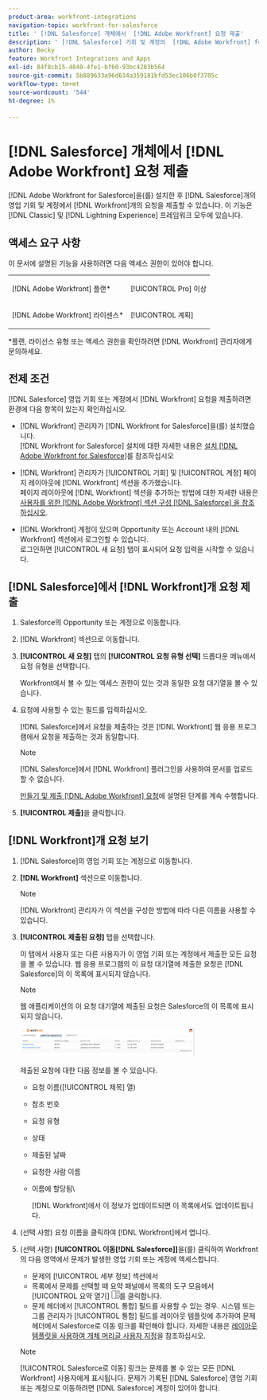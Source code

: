 ```yaml
---
product-area: workfront-integrations
navigation-topic: workfront-for-salesforce
title: ' [!DNL Salesforce] 개체에서  [!DNL Adobe Workfront] 요청 제출'
description: ' [!DNL Salesforce] 기회 및 계정의  [!DNL Adobe Workfront] for [!DNL Salesforce], you can submit [!DNL Workfront] 요청을 설치한 후. 이 기능은 Classic 및 Lightning Experience 프레임워크 모두에 있습니다.'
author: Becky
feature: Workfront Integrations and Apps
exl-id: 84f8cb15-4840-4fe1-bf60-93bc4283b564
source-git-commit: 5b889633a96d634a359181bfd53ec106b0f3705c
workflow-type: tm+mt
source-wordcount: '544'
ht-degree: 1%

---
```


# [!DNL Salesforce] 개체에서 [!DNL Adobe Workfront] 요청 제출

[!DNL Adobe Workfront for Salesforce]을(를) 설치한 후 [!DNL Salesforce]개의 영업 기회 및 계정에서 [!DNL Workfront]개의 요청을 제출할 수 있습니다. 이 기능은 [!DNL Classic] 및 [!DNL Lightning Experience] 프레임워크 모두에 있습니다.

## 액세스 요구 사항

이 문서에 설명된 기능을 사용하려면 다음 액세스 권한이 있어야 합니다.

<table style="table-layout:auto"> 
 <col> 
 <col> 
 <tbody> 
  <tr> 
   <td role="rowheader"><p>[!DNL Adobe Workfront] 플랜*</p></td> 
   <td> <p>[!UICONTROL Pro] 이상</p> </td> 
  </tr> 
  <tr> 
   <td role="rowheader"><p>[!DNL Adobe Workfront] 라이센스*</p></td> 
   <td> <p>[!UICONTROL 계획]</p> </td> 
  </tr> 
 </tbody> 
</table>

&#42;플랜, 라이선스 유형 또는 액세스 권한을 확인하려면 [!DNL Workfront] 관리자에게 문의하세요.

## 전제 조건

[!DNL Salesforce] 영업 기회 또는 계정에서 [!DNL Workfront] 요청을 제출하려면 환경에 다음 항목이 있는지 확인하십시오.

* [!DNL Workfront] 관리자가 [!DNL Workfront for Salesforce]을(를) 설치했습니다.\
   [!DNL Workfront for Salesforce] 설치에 대한 자세한 내용은 [설치 [!DNL Adobe Workfront for Salesforce]](../../workfront-integrations-and-apps/using-workfront-with-salesforce/install-workfront-for-salesforce.md)를 참조하십시오

* [!DNL Workfront] 관리자가 [!UICONTROL 기회] 및 [!UICONTROL 계정] 페이지 레이아웃에 [!DNL Workfront] 섹션을 추가했습니다.\
   페이지 레이아웃에 [!DNL Workfront] 섹션을 추가하는 방법에 대한 자세한 내용은 [사용자를 위한  [!DNL Adobe Workfront] 섹션 구성 [!DNL Salesforce] 을 참조하십시오](../../workfront-integrations-and-apps/using-workfront-with-salesforce/configure-wf-section-for-salesforce-users.md).

* [!DNL Workfront] 계정이 있으며 Opportunity 또는 Account 내의 [!DNL Workfront] 섹션에서 로그인할 수 있습니다.\
   로그인하면 [!UICONTROL 새 요청] 탭이 표시되어 요청 입력을 시작할 수 있습니다.

## [!DNL Salesforce]에서 [!DNL Workfront]개 요청 제출

1. Salesforce의 Opportunity 또는 계정으로 이동합니다.
1. [!DNL Workfront] 섹션으로 이동합니다.
1. **[!UICONTROL 새 요청]** 탭의 **[!UICONTROL 요청 유형 선택]** 드롭다운 메뉴에서 요청 유형을 선택합니다.

   Workfront에서 볼 수 있는 액세스 권한이 있는 것과 동일한 요청 대기열을 볼 수 있습니다.

1. 요청에 사용할 수 있는 필드를 입력하십시오.

   [!DNL Salesforce]에서 요청을 제출하는 것은 [!DNL Workfront] 웹 응용 프로그램에서 요청을 제출하는 것과 동일합니다.

   >[!NOTE]
   >
   >[!DNL Salesforce]에서 [!DNL Workfront] 플러그인을 사용하여 문서를 업로드할 수 없습니다.

   [만들기 및 제출 [!DNL Adobe Workfront] 요청](../../manage-work/requests/create-requests/create-submit-requests.md)에 설명된 단계를 계속 수행합니다.

1. **[!UICONTROL 제출]**&#x200B;을 클릭합니다.

## [!DNL Workfront]개 요청 보기

1. [!DNL Salesforce]의 영업 기회 또는 계정으로 이동합니다.
1. **[!DNL Workfront]** 섹션으로 이동합니다.

   >[!NOTE]
   >
   >[!DNL Workfront] 관리자가 이 섹션을 구성한 방법에 따라 다른 이름을 사용할 수 있습니다.

1. **[!UICONTROL 제출된 요청]** 탭을 선택합니다.

   이 탭에서 사용자 또는 다른 사용자가 이 영업 기회 또는 계정에서 제출한 모든 요청을 볼 수 있습니다. 웹 응용 프로그램의 이 요청 대기열에 제출한 요청은 [!DNL Salesforce]의 이 목록에 표시되지 않습니다.

   >[!NOTE]
   >
   >웹 애플리케이션의 이 요청 대기열에 제출된 요청은 Salesforce의 이 목록에 표시되지 않습니다.

   ![salesforce_submitted_requests.png](assets/salesforce-submitted-requests-350x58.png)

   제출된 요청에 대한 다음 정보를 볼 수 있습니다.

   * 요청 이름([!UICONTROL 제목] 열)
   * 참조 번호
   * 요청 유형
   * 상태
   * 제출된 날짜
   * 요청한 사람 이름
   * 이름에 할당됨\

     [!DNL Workfront]에서 이 정보가 업데이트되면 이 목록에서도 업데이트됩니다.

1. (선택 사항) 요청 이름을 클릭하여 [!DNL Workfront]에서 엽니다.

1. (선택 사항) **[!UICONTROL 이동[!DNL Salesforce]]**&#x200B;을(를) 클릭하여 Workfront의 다음 영역에서 문제가 발생한 영업 기회 또는 계정에 액세스합니다.

   * 문제의 [!UICONTROL 세부 정보] 섹션에서
   * 목록에서 문제를 선택할 때 요약 패널에서 목록의 도구 모음에서 [!UICONTROL 요약 열기] ![](assets/summary-panel-icon.png)를 클릭합니다.
   * 문제 헤더에서 [!UICONTROL 통합] 필드를 사용할 수 있는 경우. 시스템 또는 그룹 관리자가 [!UICONTROL 통합] 필드를 레이아웃 템플릿에 추가하여 문제 헤더에서 Salesforce로 이동 링크를 확인해야 합니다. 자세한 내용은 [레이아웃 템플릿을 사용하여 개체 머리글 사용자 지정](../../administration-and-setup/customize-workfront/use-layout-templates/customize-object-headers.md)을 참조하십시오.

   >[!NOTE]
   >
   >[!UICONTROL Salesforce로 이동] 링크는 문제를 볼 수 있는 모든 [!DNL Workfront] 사용자에게 표시됩니다. 문제가 기록된 [!DNL Salesforce] 영업 기회 또는 계정으로 이동하려면 [!DNL Salesforce] 계정이 있어야 합니다.
